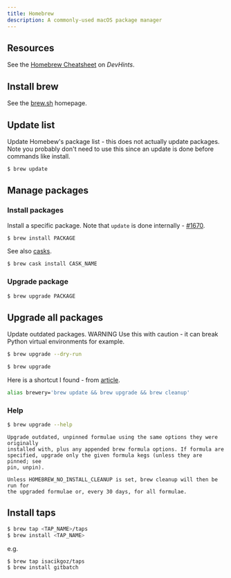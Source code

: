 ```yaml
---
title: Homebrew
description: A commonly-used macOS package manager
---
```


## Resources

See the [Homebrew Cheatsheet](https://devhints.io/homebrew) on _DevHints_.


## Install brew

See the [brew.sh](https://brew.sh) homepage.


## Update list

Update Homebew's package list - this does not actually update packages. Note you probably don't need to use this since an update is done before commands like install.

```sh
$ brew update
```


## Manage packages

### Install packages

Install a specific package. Note that `update` is done internally - [#1670](https://github.com/Homebrew/brew/issues/1670).

```sh
$ brew install PACKAGE
```

See also [casks](https://formulae.brew.sh/cask/).

```sh
$ brew cask install CASK_NAME
```

### Upgrade package

```sh
$ brew upgrade PACKAGE
```


## Upgrade all packages

Update outdated packages. WARNING Use this with caution - it can break Python virtual environments for example.

```sh
$ brew upgrade --dry-run

$ brew upgrade
```


Here is a shortcut I found - from [article](https://medium.com/@kkostov/how-to-install-node-and-npm-on-macos-using-homebrew-708e2c3877bd ).

```sh
alias brewery='brew update && brew upgrade && brew cleanup'
```

### Help

```sh
$ brew upgrade --help
```
```
Upgrade outdated, unpinned formulae using the same options they were originally
installed with, plus any appended brew formula options. If formula are
specified, upgrade only the given formula kegs (unless they are pinned; see
pin, unpin).

Unless HOMEBREW_NO_INSTALL_CLEANUP is set, brew cleanup will then be run for
the upgraded formulae or, every 30 days, for all formulae.
```


## Install taps

```sh
$ brew tap <TAP_NAME>/taps
$ brew install <TAP_NAME>
```

e.g.

```sh
$ brew tap isacikgoz/taps
$ brew install gitbatch
```
